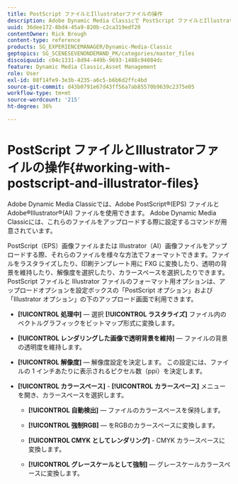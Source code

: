 ```yaml
---
title: PostScript ファイルとIllustratorファイルの操作
description: Adobe Dynamic Media Classicで PostScript ファイルとIllustratorファイルを使用する方法を説明します。
uuid: 36dee172-8bd4-45a9-820b-c2ca319edf20
contentOwner: Rick Brough
content-type: reference
products: SG_EXPERIENCEMANAGER/Dynamic-Media-Classic
geptopics: SG_SCENESEVENONDEMAND_PK/categories/master_files
discoiquuid: c04c1331-8d94-449b-9693-1488c94084dc
feature: Dynamic Media Classic,Asset Management
role: User
exl-id: 08f14fe9-3e3b-4235-a6c5-b6b6d2ffc4bd
source-git-commit: d43b0791e67d43ff56a7ab85570b9639c2375e05
workflow-type: tm+mt
source-wordcount: '215'
ht-degree: 36%

---
```


# PostScript ファイルとIllustratorファイルの操作{#working-with-postscript-and-illustrator-files}

Adobe Dynamic Media Classicでは、Adobe PostScript®(EPS) ファイルとAdobe®Illustrator®(AI) ファイルを使用できます。 Adobe Dynamic Media Classicには、これらのファイルをアップロードする際に設定するコマンドが用意されています。

PostScript（EPS）画像ファイルまたは Illustrator（AI）画像ファイルをアップロードする際、それらのファイルを様々な方法でフォーマットできます。ファイルをラスタライズしたり、印刷テンプレート用に FXG に変換したり、透明の背景を維持したり、解像度を選択したり、カラースペースを選択したりできます。PostScript ファイルと Illustrator ファイルのフォーマット用オプションは、アップロードオプションを設定ボックスの「PostScript オプション」および「Illustrator オプション」の下のアップロード画面で利用できます。

* **[!UICONTROL 処理中]**  — 選択 **[!UICONTROL ラスタライズ]** ファイル内のベクトルグラフィックをビットマップ形式に変換します。

* **[!UICONTROL レンダリングした画像で透明背景を維持]**  — ファイルの背景の透明度を維持します。

* **[!UICONTROL 解像度]**  — 解像度設定を決定します。 この設定には、ファイルの 1 インチあたりに表示されるピクセル数（ppi）を決定します。

* **[!UICONTROL カラースペース]** - **[!UICONTROL カラースペース]** メニューを開き、カラースペースを選択します。

   * **[!UICONTROL 自動検出]**  — ファイルのカラースペースを保持します。

   * **[!UICONTROL 強制RGB]**  — をRGBのカラースペースに変換します。

   * **[!UICONTROL CMYK としてレンダリング]** - CMYK カラースペースに変換します。

   * **[!UICONTROL グレースケールとして強制]**  — グレースケールカラースペースに変換します。
